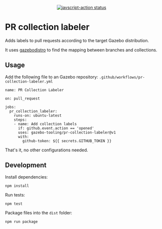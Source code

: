 
<p align="center">
  <a href="https://github.com/gazebo-tooling/pr-collection-labeler/actions"><img alt="javscript-action status" src="https://github.com/gazebo-tooling/pr-collection-labeler/workflows/units-test/badge.svg"></a>
</p>

# PR collection labeler

Adds labels to pull requests according to the target Gazebo distribution.

It uses [gazebodistro](https://github.com/gazebo-tooling/gazebodistro) to
find the mapping between branches and collections.

## Usage

Add the following file to an Gazebo repository:
`.github/workflows/pr-collection-labeler.yml`

```
name: PR Collection Labeler

on: pull_request

jobs:
  pr_collection_labeler:
    runs-on: ubuntu-latest
    steps:
    - name: Add collection labels
      if: github.event.action == 'opened'
      uses: gazebo-tooling/pr-collection-labeler@v1
      with:
        github-token: ${{ secrets.GITHUB_TOKEN }}
```

That's it, no other configurations needed.

## Development

Install dependencies:

    npm install

Run tests:

    npm test

Package files into the `dist` folder:

    npm run package
